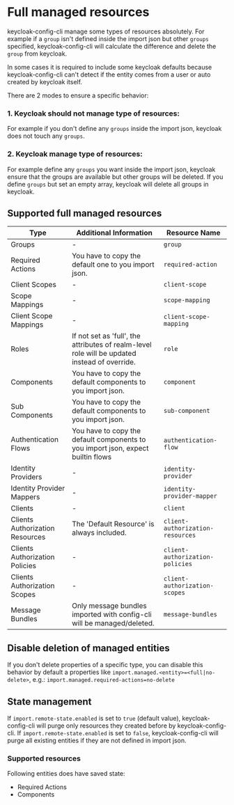 # Full managed resources

keycloak-config-cli manage some types of resources absolutely. For example if a `group` isn't defined
inside the import json but other `groups` specified, keycloak-config-cli will calculate the
difference and delete the `group` from keycloak.

In some cases it is required to include some keycloak defaults because keycloak-config-cli can't
detect if the entity comes from a user or auto created by keycloak itself.

There are 2 modes to ensure a specific behavior:

### 1. Keycloak should not manage type of resources:

For example if you don't define any `groups` inside the import json, keycloak does not touch any `groups`.

### 2. Keycloak manage type of resources:

For example define any `groups` you want inside the import json, keycloak ensure that the groups are available but other
groups will be deleted. If you define `groups` but set an empty array, keycloak will delete all groups in keycloak.

## Supported full managed resources

| Type                            | Additional Information                                                                          | Resource Name                    |
|---------------------------------|-------------------------------------------------------------------------------------------------|----------------------------------|
| Groups                          | -                                                                                               | `group`                          |
| Required Actions                | You have to copy the default one to you import json.                                            | `required-action`                |
| Client Scopes                   | -                                                                                               | `client-scope`                   |
| Scope Mappings                  | -                                                                                               | `scope-mapping`                  |
| Client Scope Mappings           | -                                                                                               | `client-scope-mapping`           |
| Roles                           | If not set as 'full', the attributes of realm-level role will be updated instead of override.   | `role`                           |
| Components                      | You have to copy the default components to you import json.                                     | `component`                      |
| Sub Components                  | You have to copy the default components to you import json.                                     | `sub-component`                  |
| Authentication Flows            | You have to copy the default components to you import json, expect builtin flows                | `authentication-flow`            |
| Identity Providers              | -                                                                                               | `identity-provider`              |
| Identity Provider Mappers       | -                                                                                               | `identity-provider-mapper`       |
| Clients                         | -                                                                                               | `client`                         |
| Clients Authorization Resources | The 'Default Resource' is always included.                                                      | `client-authorization-resources` |
| Clients Authorization Policies  | -                                                                                               | `client-authorization-policies`  |
| Clients Authorization Scopes    | -                                                                                               | `client-authorization-scopes`    |
| Message Bundles                 | Only message bundles imported with config-cli will be managed/deleted.                          | `message-bundles`                |

## Disable deletion of managed entities

If you don't delete properties of a specific type, you can disable this behavior by default a properties like `import.managed.<entity>=<full|no-delete>`, e.g.:
`import.managed.required-actions=no-delete`

## State management

If `import.remote-state.enabled` is set to `true` (default value), keycloak-config-cli will purge only resources they created before by keycloak-config-cli. If `import.remote-state.enabled` is set to `false`, keycloak-config-cli will purge all existing entities if they are not defined in import json.

### Supported resources

Following entities does have saved state:

- Required Actions
- Components
